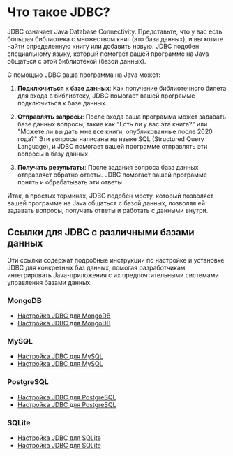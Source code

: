 # Что такое JDBC?

JDBC означает Java Database Connectivity. Представьте, что у вас есть большая библиотека с множеством книг (это база данных), и вы хотите найти определенную книгу или добавить новую. JDBC подобен специальному языку, который помогает вашей программе на Java общаться с этой библиотекой (базой данных).

С помощью JDBC ваша программа на Java может:

1. **Подключиться к базе данных**: Как получение библиотечного билета для входа в библиотеку, JDBC помогает вашей программе подключиться к базе данных.

2. **Отправлять запросы**: После входа ваша программа может задавать базе данных вопросы, такие как "Есть ли у вас эта книга?" или "Можете ли вы дать мне все книги, опубликованные после 2020 года?" Эти вопросы написаны на языке SQL (Structured Query Language), и JDBC помогает вашей программе отправлять эти вопросы в базу данных.

3. **Получать результаты**: После задания вопроса база данных отправляет обратно ответы. JDBC помогает вашей программе понять и обрабатывать эти ответы.

Итак, в простых терминах, JDBC подобен мосту, который позволяет вашей программе на Java общаться с базой данных, позволяя ей задавать вопросы, получать ответы и работать с данными внутри.

## Ссылки для JDBC с различными базами данных

Эти ссылки содержат подробные инструкции по настройке и установке JDBC для конкретных баз данных, помогая разработчикам интегрировать Java-приложения с их предпочтительными системами управления базами данных.

### MongoDB
- [Настройка JDBC для MongoDB](mongo/setup.md)
- [Настройка JDBC для MongoDB](mongo/configure.md)

### MySQL
- [Настройка JDBC для MySQL](mysql/setup.md)
- [Настройка JDBC для MySQL](mysql/configure.md)

### PostgreSQL
- [Настройка JDBC для PostgreSQL](pgsql/setup.md)
- [Настройка JDBC для PostgreSQL](pgsql/configure.md)

### SQLite
- [Настройка JDBC для SQLite](sqllite/setup.md)
- [Настройка JDBC для SQLite](sqllite/configure.md)